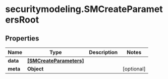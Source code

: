 # securitymodeling.SMCreateParametersRoot

## Properties

Name | Type | Description | Notes
------------ | ------------- | ------------- | -------------
**data** | [**[SMCreateParameters]**](SMCreateParameters.md) |  | 
**meta** | **Object** |  | [optional] 


